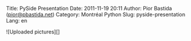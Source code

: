 Title: PySide Presentation
Date: 2011-11-19 20:11
Author: Pior Bastida (pior@pbastida.net)
Category: Montréal Python
Slug: pyside-presentation
Lang: en

<!--:en-->![Uploaded pictures][]

  [Uploaded pictures]: http://montrealpython.org/wp-content/uploads/2011/11/317530_244949208902255_100001615348251_724351_1993358547_n.jpg
